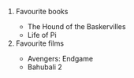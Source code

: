 <ol>
  <li>Favourite books</li>
  <ul>
    <li>The Hound of the Baskervilles</li>
    <li>Life of Pi</li>
    </ul>
  <li>Favourite films</li>
  <ul>
    <li>Avengers: Endgame</li>
    <li>Bahubali 2</li>
    </ul>
  </ol>
